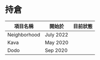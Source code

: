 # 持倉



<table><thead><tr><th>項目名稱</th><th>開始於</th><th data-type="select" data-multiple>目前狀態</th></tr></thead><tbody><tr><td>Neighborhood</td><td>July 2022</td><td></td></tr><tr><td>Kava</td><td>May 2020</td><td></td></tr><tr><td>Dodo</td><td>Sep 2020</td><td></td></tr></tbody></table>
